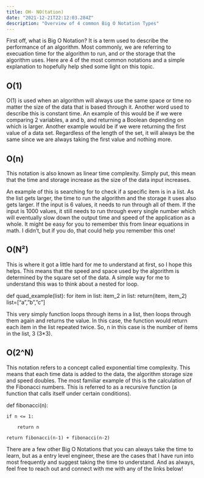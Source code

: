 ```yaml
---
title: OH- NO(tation)
date: "2021-12-21T22:12:03.284Z"
description: "Overview of 4 common Big O Notation Types"
---
```


First off, what is Big O Notation? It is a term used to describe the performance of an algorithm. Most commonly, we are referring to execuation time for the algorithm to run, and or the storage that the algorithm uses. 
Here are 4 of the most common notations and a simple explanation to hopefully help shed some light on this topic.


## O(1)

O(1) is used when an algorithm will always use the same space or time no matter the size of the data that is based through it. Another word used to describe this is constant time. 
An example of this would be if we were comparing 2 variables, a and b, and returning a Boolean depending on which is larger. 
Another example would be if we were returning the first value of a data set. Regardless of the length of the set, it will always be the same since we are always taking the first value and nothing more.


## O(n)

This notation is also known as linear time complexity. Simply put, this mean that the time and storage increase as the size of the data input increases. 

An example of this is searching for to check if a specific item is in a list. As the list gets larger, the time to run the algorithm and the storage it uses also gets larger. If the input is 6 values, it needs to run through all of them. If the input is 1000 values, it still needs to run through every single number which will eventually slow down the output time and speed of the application as a whole.
It might be easy for you to remember this from linear equations in math. I didn’t, but if you do, that could help you remember this one! 


## O(N²)

This is where it got a little hard for me to understand at first, so I hope this helps. This means that the speed and space used by the algorithm is determined by the square set of the data.
A simple way for me to understand this was to think about a nested for loop.

def quad_example(list):
	for item in list:
		item_2 in list:
		return(item, item_2)
list=[“a”,”b”,”c”]

This very simply function loops through items in a list, then loops through them again and returns the value. In this case, the function would return each item in the list repeated twice. So, n in this case is the number of items in the list, 3 (3*3).


## O(2^N)

This notation refers to a concept called exponential time complexity. This means that each time data is added to the data, the algorithm storage size and speed doubles. The most familiar example of this is the calculation of the Fibonacci numbers. This is referred to as a recursive function (a function that calls itself under certain conditions).

def fibonacci(n):

    if n <= 1:

        return n
		
    return fibonacci(n-1) + fibonacci(n-2)


There are a few other Big O Notations that you can always take the time to learn, but as a entry level engineer,
these are the cases that I have run into most frequently and suggest taking the time to understand. And as always, feel free to reach out and connect with me with any of the links below! 